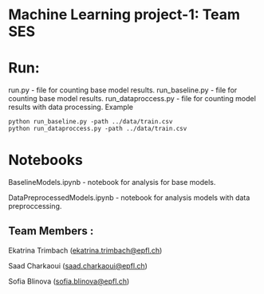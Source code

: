 # Machine Learning project-1: Team SES

# Run:

run.py  - file for counting base model results.
run_baseline.py - file for counting base model results.
run_dataproccess.py - file for counting model results with data processing.
Example
```
python run_baseline.py -path ../data/train.csv
python run_dataproccess.py -path ../data/train.csv
```
# Notebooks

BaselineModels.ipynb - notebook for analysis for base models.

DataPreprocessedModels.ipynb - notebook for analysis models with data preproccessing.

## Team Members :
Ekatrina Trimbach (ekatrina.trimbach@epfl.ch)

Saad Charkaoui (saad.charkaoui@epfl.ch)

Sofia Blinova (sofia.blinova@epfl.ch)

